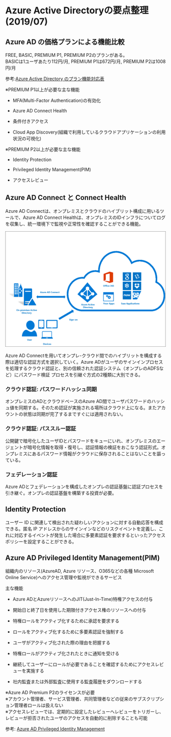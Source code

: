 # Azure Active Directoryの要点整理(2019/07)


## Azure AD の価格プランによる機能比較
FREE, BASIC, PREMIUM P1, PREMIUM P2のプランがある。  
BASICは1ユーザあたり112円/月, PREMIUM P1は672円/月, PREMIUM P2は1008円/月

参考:[Azure Active Directory のプラン機能対応表](https://azure.microsoft.com/ja-jp/pricing/details/active-directory/)


※PREMIUM P1以上が必要な主な機能

 - MFA(Multi-Factor Authentication)の有効化 

 - Azure AD Connect Health

 - 条件付きアクセス 

 - Cloud App Discovery(組織で利用しているクラウドアプリケーションの利用状況の可視化) 


※PREMIUM P2以上が必要な主な機能

 - Identity Protection

 - Privileged Identity Management(PIM)

 - アクセスレビュー

## Azure AD Connect と Connect Health
Azure AD Connectは、オンプレミスとクラウドのハイブリット構成に用いるツールで、Azure AD Connect Healthは、オンプレミスのIDインフラについてログを収集し、統一環境下で監視や正常性を確認することができる機能。<br>

![20190707_azure_Ad](/img/20190707_azure_Ad/arch.png)

Azure AD Connectを用いてオンプレ-クラウド間でのハイブリットを構成する際は適切な認証方式を選択していく。Azure ADがユーザのサインインプロセスを処理するクラウド認証と、別の信頼された認証システム（オンプレのADFSなど）にパスワード検証
プロセスを引継ぐ方式の2種類に大別できる。

### クラウド認証: パスワードハッシュ同期
オンプレミスのADとクラウドベースのAzure AD間でユーザパスワードのハッシュ値を同期する。そのため認証が実施される場所はクラウド上になる。またアカウントの状態は同期が完了するまですぐには適用されない。

### クラウド認証: パススルー認証
公開鍵で暗号化したユーザIDとパスワードをキューにいれ、オンプレミスのエージェントが暗号化情報を取得・復号し、認証情報の検証をおこなう認証形式。オンプレミスにあるパスワード情報がクラウドに保存されることはないことを謳っている。

### フェデレーション認証
Azure ADとフェデレーションを構成したオンプレの認証基盤に認証プロセスを引き継ぐ。オンプレの認証基盤を構築する投資が必要。


## Identity Protection
ユーザー ID に関連して検出された疑わしいアクションに対する自動応答を構成できる。匿名 IP アドレスからのサインインなどのリスクイベントを定義し、これに対応するイベントが発生した場合に多要素認証を要求するといったアクセスポリシーを設定することができる。

## Azure AD Privileged Identity Management(PIM)
組織内のリソース(AzureAD, Azure リソース、O365などの各種 Microsoft Online Service)へのアクセス管理や監視ができるサービス

主な機能

- Azure ADとAzureリソースへのJIT(Just-In-Time)特権アクセスの付与

- 開始日と終了日を使用した期限付きアクセス権のリソースへの付与

- 特権ロールをアクティブ化するために承認を要求する

- ロールをアクティブ化するために多要素認証を強制する

- ユーザがアクティブ化された際の理由を把握する

- 特権ロールがアクティブ化されたときに通知を受ける

- 継続してユーザーにロールが必要であることを確認するためにアクセスレビューを実施する

- 社内監査または外部監査に使用する監査履歴をダウンロードする

※Azure AD Premium P2のライセンスが必要<br>
※アカウント管理者、サービス管理者、共同管理者などの従来のサブスクリプション管理者ロールは扱えない<br>
※アクセスレビューでは、定期的に設定したレビューへレビューをトリガーし、レビューが拒否されたユーザのアクセスを自動的に削除することも可能<br>

参考:
[Azure AD Privileged Identity Management](https://docs.microsoft.com/ja-jp/azure/active-directory/privileged-identity-management/pim-configure)



